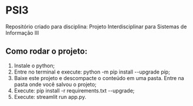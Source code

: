 # PSI3
Repositório criado para disciplina: Projeto Interdisciplinar para Sistemas de Informação III

## Como rodar o projeto: 
1. Instale o python;
2. Entre no terminal e execute: python -m pip install --upgrade pip;
3. Baixe este projeto e descompacte o conteúdo em uma pasta. Entre na pasta onde você salvou o projeto;
4. Execute: pip install -r requirements.txt --upgrade;
5. Execute: streamlit run app.py.
